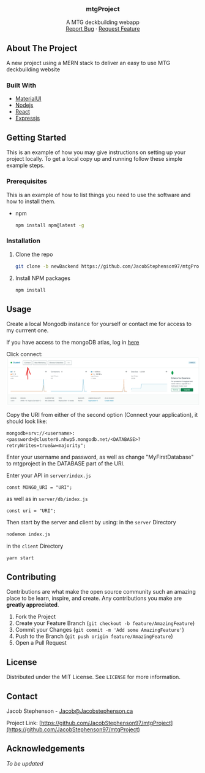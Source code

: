 <!--
*** Thanks for checking out the Best-README-Template. If you have a suggestion
*** that would make this better, please fork the repo and create a pull request
*** or simply open an issue with the tag "enhancement".
*** Thanks again! Now go create something AMAZING! :D
-->



<!-- PROJECT SHIELDS -->
<!--
*** I'm using markdown "reference style" links for readability.
*** Reference links are enclosed in brackets [ ] instead of parentheses ( ).
*** See the bottom of this document for the declaration of the reference variables
*** for contributors-url, forks-url, etc. This is an optional, concise syntax you may use.
*** https://www.markdownguide.org/basic-syntax/#reference-style-links
-->



<!-- PROJECT LOGO -->
<br />
<p align="center">

  <h3 align="center">mtgProject</h3>

  <p align="center">
    A MTG deckbuilding webapp
    <br />
    <a href="https://github.com/JacobStephenson97/mtgProject/issues">Report Bug</a>
    ·
    <a href="https://github.com/JacobStephenson97/mtgProject/issues">Request Feature</a>
  </p>
</p>

<!-- ABOUT THE PROJECT -->
## About The Project


A new project using a MERN stack to deliver an easy to use MTG deckbuilding website 

### Built With

* [MaterialUI](https://material-ui.com)
* [Nodejs](https://nodejs.org/en)
* [React](https://reactjs.org)
* [Expressjs](https://expressjs.com/)



<!-- GETTING STARTED -->
## Getting Started

This is an example of how you may give instructions on setting up your project locally.
To get a local copy up and running follow these simple example steps.

### Prerequisites

This is an example of how to list things you need to use the software and how to install them.
* npm
  ```sh
  npm install npm@latest -g
  ```

### Installation

1. Clone the repo
   ```sh
   git clone -b newBackend https://github.com/JacobStephenson97/mtgProject.git
   ```
2. Install NPM packages
   ```sh
   npm install
   ```

<!-- USAGE EXAMPLES -->
## Usage

Create a local Mongodb instance for yourself or contact me for access to my currrent one. 

If you have access to the mongoDB atlas, log in [here](https://cloud.mongodb.com/)

Click connect: ![Mongo connect Screenshot][connect-screenshot]

Copy the URI from either of the second option (Connect your application), it should look like:
```
mongodb+srv://<username>:<password>@cluster0.nhwp5.mongodb.net/<DATABASE>?retryWrites=true&w=majority";
```
Enter your username and password, as well as change "MyFirstDatabase" to mtgproject in the DATABASE part of the URI.

Enter your API in `server/index.js`
   ```JS
   const MONGO_URI = "URI";
   ```
as well as in `server/db/index.js`
   ```JS
   const uri = "URI";
   ```

Then start by the server and client by using:
in the `server` Directory
   ```sh
   nodemon index.js
   ```
in the `client` Directory
   ```sh
   yarn start
   ```



<!-- CONTRIBUTING -->
## Contributing

Contributions are what make the open source community such an amazing place to be learn, inspire, and create. Any contributions you make are **greatly appreciated**.

1. Fork the Project
2. Create your Feature Branch (`git checkout -b feature/AmazingFeature`)
3. Commit your Changes (`git commit -m 'Add some AmazingFeature'`)
4. Push to the Branch (`git push origin feature/AmazingFeature`)
5. Open a Pull Request



<!-- LICENSE -->
## License

Distributed under the MIT License. See `LICENSE` for more information.



<!-- CONTACT -->
## Contact

Jacob Stephenson - Jacob@Jacobstephenson.ca

Project Link: [https://github.com/JacobStephenson97/mtgProject](https://github.com/JacobStephenson97/mtgProject)



<!-- ACKNOWLEDGEMENTS -->
## Acknowledgements


*To be updated*





<!-- MARKDOWN LINKS & IMAGES -->
<!-- https://www.markdownguide.org/basic-syntax/#reference-style-links -->
[linkedin-url]: https://linkedin.com/in/othneildrew
[connect-screenshot]: images/mongodbconnect.png